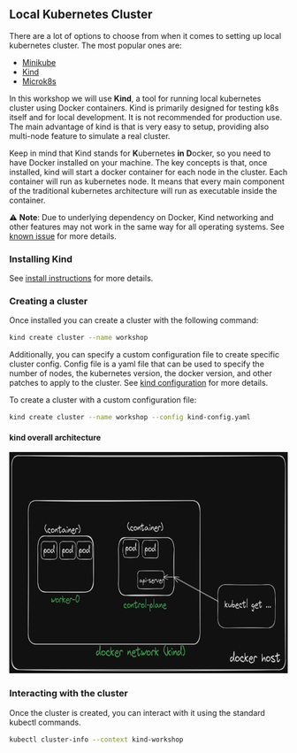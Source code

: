 ## Local Kubernetes Cluster

There are a lot of options to choose from when it comes to setting up local kubernetes cluster. The most popular ones are:
- [Minikube](https://minikube.sigs.k8s.io/docs/)
- [Kind](https://kind.sigs.k8s.io/docs/user/quick-start/)
- [Microk8s](https://microk8s.io/docs/)

In this workshop we will use **Kind**, a tool for running local kubernetes cluster using Docker containers. Kind is primarily designed for testing k8s itself and for local development. It is not recommended for production use.
The main advantage of kind is that is very easy to setup, providing also multi-node feature to simulate a real cluster.

Keep in mind that Kind stands for **K**ubernetes **in** **D**ocker, so you need to have Docker installed on your machine. The key concepts is that, once installed, kind will start a
docker container for each node in the cluster. Each container will run as kubernetes node. It means that every main component of the traditional kubernetes architecture will run as executable inside the container.

⚠️ **Note**: Due to underlying dependency on Docker, Kind networking and other features may not work in the same way for all operating systems. See [known issue](https://kind.sigs.k8s.io/docs/user/known-issues/) for more details.

### Installing Kind

See [install instructions](https://kind.sigs.k8s.io/docs/user/quick-start/#installation) for more details.

### Creating a cluster

Once installed you can create a cluster with the following command:

```bash
kind create cluster --name workshop
```

Additionally, you can specify a custom configuration file to create specific cluster config.
Config file is a yaml file that can be used to specify the number of nodes, the kubernetes version, the docker version, and other patches to apply to the cluster. See [kind configuration](https://kind.sigs.k8s.io/docs/user/configuration/) for more details.

To create a cluster with a custom configuration file:

```bash
kind create cluster --name workshop --config kind-config.yaml
```

#### kind overall architecture

<img src="assets/kind_architecture.png" width="600" height="400">

### Interacting with the cluster

Once the cluster is created, you can interact with it using the standard kubectl commands.

```bash
kubectl cluster-info --context kind-workshop
```
